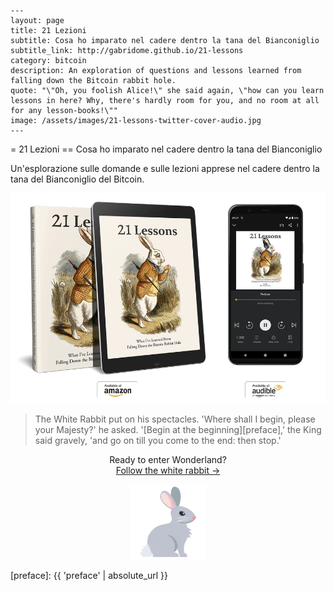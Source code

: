 ```
---
layout: page
title: 21 Lezioni
subtitle: Cosa ho imparato nel cadere dentro la tana del Bianconiglio
subtitle_link: http://gabridome.github.io/21-lessons
category: bitcoin
description: An exploration of questions and lessons learned from falling down the Bitcoin rabbit hole.
quote: "\"Oh, you foolish Alice!\" she said again, \"how can you learn lessons in here? Why, there's hardly room for you, and no room at all for any lesson-books!\""
image: /assets/images/21-lessons-twitter-cover-audio.jpg
---
```

= 21 Lezioni
== Cosa ho imparato nel cadere dentro la tana del Bianconiglio

Un'esplorazione sulle domande e sulle lezioni apprese nel cadere dentro la tana del Bianconiglio del Bitcoin.

<div style="position: relative;">
  <img src="/assets/images/21-lessons-book-ebook-audiobook.webp" alt="21 Lessons - What I've Learned from Falling Down the Bitcoin Rabbit Hole">
</div>



> The White Rabbit put on his spectacles. 'Where shall I begin, please your
> Majesty?' he asked. '[Begin at the beginning][preface],' the King said
> gravely, 'and go on till you come to the end: then stop.'

<center>
  <p>Ready to enter Wonderland?<br/>
  <a href="{{ 'preface' | absolute_url }}">Follow the white rabbit →</a></p>
  <p><a href="{{ 'preface' | absolute_url }}"><img src="/assets/images/rabbit.webp"/></a></p>
</center>


<!-- Links -->

<!-- Internal  -->
[preface]: {{ 'preface' | absolute_url }}
